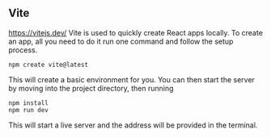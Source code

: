 ## Vite 
https://vitejs.dev/
Vite is used to quickly create React apps locally.
To create an app, all you need to do it run one command and follow the setup process.
```
npm create vite@latest
```
This will create a basic environment for you.
You can then start the server by moving into the project directory, then running
```
npm install
npm run dev
```
This will start a live server and the address will be provided in the terminal.
